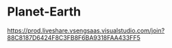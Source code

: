 # Planet-Earth
https://prod.liveshare.vsengsaas.visualstudio.com/join?88C8187D6424F8C3FB8F6BA9318FAA433FF5
